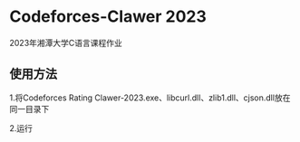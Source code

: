 # Codeforces-Clawer 2023

2023年湘潭大学C语言课程作业

## 使用方法

1.将Codeforces Rating Clawer-2023.exe、libcurl.dll、zlib1.dll、cjson.dll放在同一目录下

2.运行
